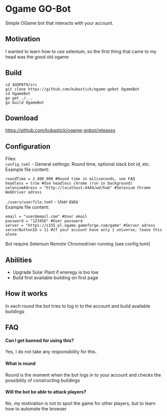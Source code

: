 # Ogame GO-Bot
Simple OGame bot that interacts with your account.
## Motivation
I wanted to learn how to use selenium, so the first thing that came to my head was the good old ogame
## Build
```
cd $GOPATH/src
git clone https://github.com/kubastick/ogame-gobot OgameBot
cd OgameBot
go get ./...
go build OgameBot
```
## Download
https://github.com/kubastick/ogame-gobot/releases
## Configuration
Files:  
`config.toml` - General settings: Round time, optional slack bot id, etc.  
Example file content:
```
roundTime = 2_400_000 #Round time in miliseconds, see FAQ
headless = true #Use headless chrome (run in background)
seleniumAdress = "http://localhost:4444/wd/hub" #Selenium Chrome WebDriver adress
```
`./users/userfile.toml` - User data  
Example file content:
```
email = "user@email.com" #User email
password = "123456" #User password
server = "https://s155-pl.ogame.gameforge.com/game" #Server adress
serverButtonID = 11 #If your account have only 1 universe, leave this alone
```
Bot require Selenium Remote Chromedriver running (see config.toml)
## Abilities
- Upgrade Solar Plant if eneregy is too low
- Build first available building on first page
## How it works
In each round the bot tries to log in to the account and build available buildings
## FAQ
#### Can I get banned for using this?
Yes, I do not take any responsibility for this.
#### What is round
Round is the moment when the bot logs in to your account and checks the possibility of constructing buildings
#### Will the bot be able to attack players?
No, my motivation is not to spoil the game for other players, but to learn how to automate the browser

